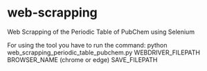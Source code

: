 # web-scrapping
Web Scrapping of the Periodic Table of PubChem using Selenium

For using the tool you have to run the command: python web_scrapping_periodic_table_pubchem.py WEBDRIVER_FILEPATH BROWSER_NAME (chrome or edge) SAVE_FILEPATH
